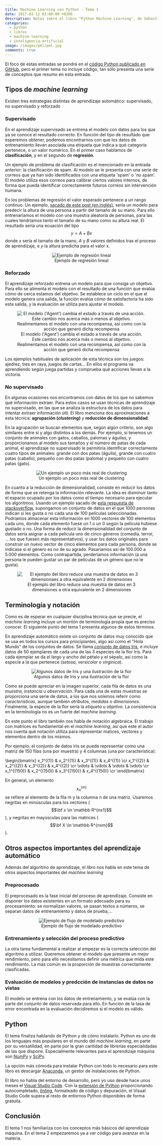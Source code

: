 ```yaml
---
title: Machine Learning con Python - Tema 1
date: 2017-03-12 03:00:00 +0200
description: Notas sobre el libro "Python Machine Learning", de Sebastian Raschka
categories:
  - python
  - libros
  - machine-learning
  - inteligencia-artificial
image: /images/pml/pml.jpg
comments: true
---
```


El foco de estas entradas se pondrá en el [código Python publicado en GitHub](https://github.com/rasbt/python-machine-learning-book), pero el primer tema no incluye código, tan sólo presenta una serie de conceptos que resumo en esta entrada.

## Tipos de _machine learning_

Existen tres estrategias distintas de aprendizaje automático: supervisado, no supervisado y reforzado

### Supervisado

En el aprendizaje supervisado se entrena el modelo con datos para los que ya se conoce el resultado correcto. En función del tipo de resultado que esperemos obtener, podemos encontrarnos con que los datos de entrenamiento llevan asociada una etiqueta que indica a qué categoría pertenece, o un valor numérico. En el primer caso hablamos de **clasificación**, y en el segundo de **regresión**.

Un ejemplo de problema de clasificación es el mencionado en la entrada anterior: la clasificación de spam. Al modelo se le presenta con una serie de correos que ya han sido identificados con una etiqueta 'spam' o 'no spam'. El modelo utiliza esos correos para calibrar ciertos valores internos, de forma que pueda identificar correctamente futuros correos sin intervención humana.

En los problemas de regresión el valor esperado pertenece a un rango continuo. Un ejemplo, [sacado de este post (en inglés)](http://setosa.io/ev/ordinary-least-squares-regression/), sería un modelo para predecir la altura de una persona a partir del tamaño de su mano. Para ello entrenaríamos el modelo con una muestra aleatoria de personas, para las cuales tendríamos tanto el tamaño de su mano como su altura real. El resultado sería una ecuación del tipo $$y = A + Bx$$
donde _x_ sería el tamaño de la mano, _A_ y _B_ valores definidos tras el proceso de aprendizaje, e _y_ la altura predicha para el valor x.

<div style="text-align:center">
    <figure>
        <img alt="Ejemplo de regresión lineal" src ="/images/pml/1_regression.png" />
        <figcaption>Ejemplo de regresión lineal</figcaption>
    </figure>
</div>

### Reforzado

El aprendizaje reforzado entrena un modelo para que consiga un objetivo. Para ello se alimenta el modelo con el resultado de una función que evalúa cómo de cerca estamos del objetivo. Se establece un ciclo en el que el modelo genera una salida, la función evalúa cómo de satisfactoria ha sido esta salida, y la evaluación se utiliza para ajustar el modelo.

<div style="text-align:center">
    <figure>
        <img alt="El modelo ('Agent') cambia el estado a través de una acción. Este cambio nos acerca más o menos al objetivo. Realimentamos el modelo con una recompensa, así como con la acción que generó dicha recompensa" src ="/images/pml/1_refuerzo.png" />
        <figcaption>El modelo ('Agent') cambia el estado a través de una acción. Este cambio nos acerca más o menos al objetivo. Realimentamos el modelo con una recompensa, así como con la acción que generó dicha recompensa</figcaption>
    </figure>
</div>

Los ejemplos habituales de aplicación de esta técnica son los juegos: ajedrez, tres en raya, juegos de cartas... En ellos el programa va aprendiendo según juega partidas y comprueba qué acciones llevan a la victoria. 

### No supervisado

En algunas ocasiones nos encontramos con datos de los que no sabemos qué información extraer. Para estos casos se usan técnicas de aprendizaje no supervisado, en las que se analiza la estructura de los datos para intentar extraer información útil. El libro menciona dos aproximaciones a esta técnica: **agrupación (_clustering_)** y **reducción de dimensionalidad**.

En la agrupación se buscan elementos que, según algún criterio, son algo similares entre sí y algo distintos a los demás. Por ejemplo, si tenemos un conjunto de animales con gatos, caballos, palomas y águilas, y proporcionamos al modelo sus tamaños y el número de patas de cada animal, el aprendizaje no supervisado le permitiría identificar correctamente cuatro tipos de animales: grande con dos patas (águila), grande con cuatro patas (caballo), pequeño con dos patas (paloma) y pequeño con cuatro patas (gato).  

<div style="text-align:center">
    <figure>
        <img alt="Un ejemplo un poco más real de clustering" src ="https://docs.microsoft.com/en-us/azure/machine-learning/media/machine-learning-algorithm-choice/image9.png" />
        <figcaption>Un ejemplo un poco más real de clustering</figcaption>
    </figure>
</div>


En cuanto a la reducción de dimensionalidad, consiste en reducir los datos de forma que se retenga la información relevante. La idea es disminuir tanto el espacio ocupado por los datos como el tiempo necesario para ejecutar los algoritmos. Usando un ejemplo sacado de [esta respuesta de stackoverflow](http://stackoverflow.com/a/1994481), supongamos un conjunto de datos en el que 1000 personas indican si les gusta o no cada una de 100 películas seleccionadas. Podríamos almacenar esta información en 1000 vectores de 100 elementos cada uno, donde cada elemento fuese un 1 o un 0 según la película hubiese gustado o no. Una forma de reducir la dimensionalidad del conjunto de datos sería asignar a cada película uno de cinco géneros (comedia, terror, ... los que fuesen más representativos), y usar los datos originales para construir un nuevo vector de cinco elementos para cada persona, donde se indicase si el género es no de su agrado. Pasaríamos así de 100.000 a 5.000 elementos. Como contrapartida, perderíamos información (a una persona le pueden gustar un par de películas de un género que no le gusta).

<div style="text-align:center">
    <figure>
        <img alt="El ejemplo del libro reduce una muestra de datos en 3 dimensionaes a otra equivalente en 2 dimensiones" src ="/images/pml/1_compression.png" />
        <figcaption>El ejemplo del libro reduce una muestra de datos en 3 dimensiones a otra equivalente en 2 dimensiones</figcaption>
    </figure>
</div>

## Terminología y notación

Como es de esperar en cualquier disciplina técnica que se precie, el _machine learning_ incluye un montón de terminología propia que es preciso conocer. El siguiente punto del tema 1 presenta algunos de estos términos.

En aprendizaje automático existe un conjunto de datos muy conocido que se usa en todos los cursos para principiantes, algo así como el "Hola Mundo" de los conjuntos de datos. Se llama [conjunto de datos Iris](https://es.wikipedia.org/wiki/Iris_flor_conjunto_de_datos), e incluye datos de 50 ejemplares de cada una de las 3 especies de la flor Iris. Para cada ejemplar se da el largo y ancho del pétalo y el sépalo, así como la especie a la que pertenece (_setosa_, _versicolor_ o _virginica_).

<div style="text-align:center">
    <figure>
        <img alt="Algunos datos de Iris y una ilustración de la flor" src ="/images/pml/1_iris.png" />
        <figcaption>Algunos datos de Iris y una ilustración de la flor</figcaption>
    </figure>
</div>

Como se puede apreciar en la imagen superior, cada fila de datos es una *muestra*, *instancia* u *observación*. Para cada una de estas muestras se proporciona una serie de datos, a los que nos solemos referir como *características*, aunque también *atributos*, *medidas* o *dimensiones*. Finalmente, la especie de la flor sería la *etiqueta* u *objetivo*. La consistencia en la terminología no es un fuerte del _machine learning_.

En este punto el libro también nos habla de notación algebraica. El trabajo con matrices es fundamental en el _machine learning_, así que este el autor nos cuenta qué notación utiliza para representar matices, vectores y elementos dentro de los mismos. 

Por ejemplo, el conjunto de datos Iris se puede representar como una matriz de 150 filas (una por muestra) y 4 columnas (una por característica):

\begin{bmatrix}
x_1^{(1)} & x_2^{(1)} & x_3^{(1)} & x_4^{(1)} \cr
x_1^{(2)} & x_2^{(2)} & x_3^{(2)} & x_4^{(2)} \cr
\vdots & \vdots & \vdots & \vdots \cr
x_1^{(150)} & x_2^{(150)} & x_3^{(150)} & x_4^{(150)} \cr
\end{bmatrix}

En general, un elemento $$x_n^{(m)}$$ se refiere al elemento de la fila m y la columna n de una matriz. Usaremos negritas en minúsculas para los vectores ($$\bf x \in \mathbb R^{nx1}$$), y negritas en mayúsculas para las matrices ($$\bf X \in \mathbb R^{nxm}$$).

## Otros aspectos importantes del aprendizaje automático

Además del algoritmo de aprendizaje, el libro nos habla en este tema de otros aspectos importantes del _machine learning_

### Preprocesado

El preprocesado es la fase inicial del proceso de aprendizaje. Consiste en disponer los datos existentes en un formato adecuado para su procesamiento: se normalizan valores, se pasan textos a números, se separan datos de entrenamiento y datos de prueba,...

<div style="text-align:center">
    <figure>
        <img alt="Ejemplo de flujo de modelado predictivo" src ="/images/pml/1_flujo.png" />
        <figcaption>Ejemplo de flujo de modelado predictivo</figcaption>
    </figure>
</div>

### Entrenamiento y selección del proceso predictivo

La otra tarea fundamental a realizar al empezar es la correcta selección del algoritmo a utilizar. Queremos obtener el modelo que presente un mejor rendimiento, pero para ello necesitamos definir una métrica que mida este rendimiento. La más común es la proporción de muestras correctamente clasificadas.

### Evaluación de modelos y predcción de instancias de datos no vistas

El modelo se entrena con los datos de entrenamiento, y se evalúa con la parte del conjunto de datos reservada para ello. En función de la tasa de error encontrada en la evaluación decidiremos si el modelo es válido. 

## Python

El tema finaliza hablando de Python y de cómo instalarlo. Python es uno de los lenguajes más populares en el mundo del _machine learning_, en parte por su versatilidad, en parte por la gran cantidad de librerías especialidadas de las que dispone. Especialmente relevantes para el aprendizaje máquina son [NumPy](http://www.numpy.org/) y [SciPy](https://www.scipy.org/).

La opción más cómoda para instalar Python con todo lo necesario para este libro es descargar [Anaconda](https://docs.continuum.io/anaconda/install#), un gestor de instalaciones de Python.

El libro no habla del entorno de desarrollo, pero yo uso desde hace unos meses el [Visual Studio Code](https://code.visualstudio.com/). Con la [extensión de Python](https://marketplace.visualstudio.com/items?itemName=donjayamanne.python) proporcionando autocompletado, [_linting_](https://es.wikipedia.org/wiki/Lint), formateado de código y depuración, el Visual Studio Code supera al resto de entornos Python disponibles de forma gratuita.

## Conclusión

El tema 1 nos familiariza con los conceptos más básicos del aprendizaje máquina. En el tema 2 empezaremos ya a ver código para avanzar en la materia.